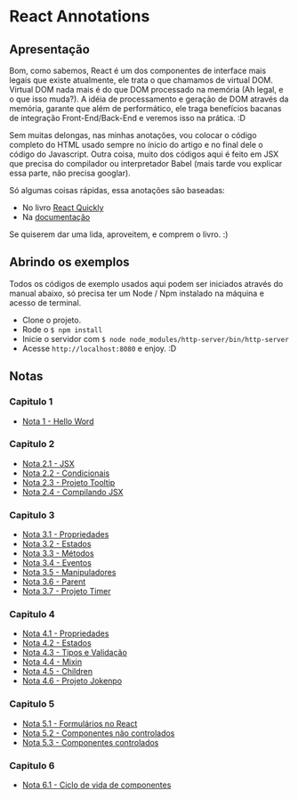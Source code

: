 # React Annotations

## Apresentação

Bom, como sabemos, React é um dos componentes de interface mais legais que
existe atualmente, ele trata o que chamamos de virtual DOM. Virtual DOM nada
mais é do que DOM processado na memória (Ah legal, e o que isso muda?).
A idéia de processamento e geração de DOM através da memória, garante que além
de performático, ele traga benefícios bacanas de integração Front-End/Back-End e
veremos isso na prática. :D

Sem muitas delongas, nas minhas anotações, vou colocar o código completo do
HTML usado sempre no ínicio do artigo e no final dele o código do Javascript.
Outra coisa, muito dos códigos aqui é feito em JSX que precisa do compilador ou
interpretador Babel (mais tarde vou explicar essa parte, não precisa googlar).

Só algumas coisas rápidas, essa anotações são baseadas:

-   No livro [React Quickly][0]
-   Na [documentação][1]

Se quiserem dar uma lida, aproveitem, e comprem o livro. :)

## Abrindo os exemplos

Todos os códigos de exemplo usados aqui podem ser iniciados através do manual
abaixo, só precisa ter um Node / Npm instalado na máquina e acesso de terminal.

-   Clone o projeto.
-   Rode o `$ npm install`
-   Inicie o servidor com `$ node node_modules/http-server/bin/http-server`
-   Acesse `http://localhost:8080` e enjoy. :D

## Notas

### Capitulo 1

-   [Nota 1 - Hello Word](notas/note_1.md)

### Capitulo 2

-   [Nota 2.1 - JSX](notas/note_2_1.md)
-   [Nota 2.2 - Condicionais](notas/note_2_2.md)
-   [Nota 2.3 - Projeto Tooltip](notas/note_2_3.md)
-   [Nota 2.4 - Compilando JSX](notas/note_2_4.md)

### Capitulo 3

-   [Nota 3.1 - Propriedades](notas/note_3_1.md)
-   [Nota 3.2 - Estados](notas/note_3_2.md)
-   [Nota 3.3 - Métodos](notas/note_3_3.md)
-   [Nota 3.4 - Eventos](notas/note_3_4.md)
-   [Nota 3.5 - Manipuladores](notas/note_3_5.md)
-   [Nota 3.6 - Parent](notas/note_3_6.md)
-   [Nota 3.7 - Projeto Timer](notas/note_3_7.md)

### Capitulo 4

-   [Nota 4.1 - Propriedades](notas/note_4_1.md)
-   [Nota 4.2 - Estados](notas/note_4_2.md)
-   [Nota 4.3 - Tipos e Validação](notas/note_4_3.md)
-   [Nota 4.4 - Mixin](notas/note_4_4.md)
-   [Nota 4.5 - Children](notas/note_4_5.md)
-   [Nota 4.6 - Projeto Jokenpo](notas/note_4_6.md)

### Capitulo 5

-   [Nota 5.1 - Formulários no React](notas/note_5_1.md)
-   [Nota 5.2 - Componentes não controlados](notas/note_5_2.md)
-   [Nota 5.3 - Componentes controlados](notas/note_5_3.md)

### Capitulo 6

-   [Nota 6.1 - Ciclo de vida de componentes](notas/note_6_1.md)


[0]:https://www.manning.com/books/react-quickly
[1]:https://facebook.github.io/react/docs/getting-started.html
